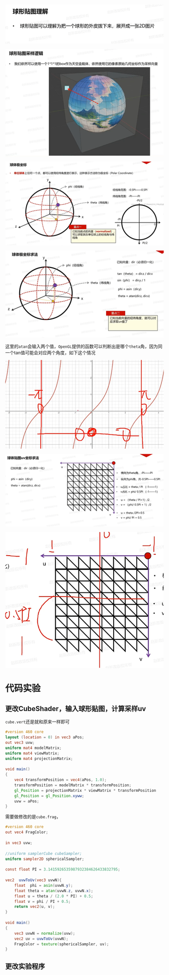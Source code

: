 ![输入图片说明](/imgs/2025-02-17/fGoLSbjlRnfQ6WYq.png)

![输入图片说明](/imgs/2025-02-17/fX6qU701Q758Z7Ws.png)

![输入图片说明](/imgs/2025-02-17/PWTUh1Xm8t8H1wJ4.png)

![输入图片说明](/imgs/2025-02-17/0FOX0yF0yxYpGtcW.png)

这里的`atan`会输入两个值，`OpenGL`提供的函数可以判断出是哪个`theta`角，因为同一个tan值可能会对应两个角度，如下这个情况

![输入图片说明](/imgs/2025-02-17/eSvPgvgYHZRwSGXT.png)

![输入图片说明](/imgs/2025-02-17/jpPse2kwZICsVOts.png)

![输入图片说明](/imgs/2025-02-17/ykiayiYFtkp65pRO.png)

# 代码实验
## 更改CubeShader，输入球形贴图，计算采样uv
`cube.vert`还是就和原来一样即可
```glsl
#version 460 core
layout (location = 0) in vec3 aPos;
out vec3 uvw;
uniform mat4 modelMatrix;
uniform mat4 viewMatrix;
uniform mat4 projectionMatrix;

void main()
{
	vec4 transformPosition = vec4(aPos, 1.0);
	transformPosition = modelMatrix * transformPosition;
	gl_Position = projectionMatrix * viewMatrix * transformPosition
	gl_Position = gl_Position.xyww;
	uvw = aPos;
}
```
需要做修改的是`cube.frag`，
```glsl
#version 460 core
out vec4 FragColor;

in vec3 uvw;

//uniform samplerCube cubeSampler;
uniform sampler2D sphericalSampler;

const float PI = 3.1415926535987932384626433832795;

vec2  uvwToUv(vec3 uvwN){
	float  phi = asin(uvwN.y);
	float theta = atan(uvwN.z, uvwN.x);
	float u = theta / (2.0 * PI) + 0.5;
	float v = phi / PI + 0.5;
	return vec2(u, v);
}

void main()
{
	vec3 uvwN = normalize(uvw);
	vec2 uv = uvwToUv(uvwN);
	FragColor = texture(sphericalSampler, uv);
}
```
## 更改实验程序

<!--stackedit_data:
eyJoaXN0b3J5IjpbMTExMzQyNzI0NiwtMTY3MTk1Mzc2MiwxOT
ExMjEyNzQxLDg3NDc1MzgxMiwtMjEyNjc2ODYxMSwyMzM4MzI4
MTMsMTQ1MTI2NDA3N119
-->